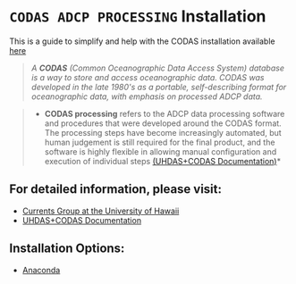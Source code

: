 # ``CODAS ADCP PROCESSING`` Installation

This is a guide to simplify and help with the CODAS installation available [here](https://currents.soest.hawaii.edu/docs/adcp_doc/codas_setup/index.html)


>*A **CODAS** (Common Oceanographic Data Access System) database is a way to store and access oceanographic data. CODAS was developed in the late 1980's as a portable, self-describing format for oceanographic data, with emphasis on processed ADCP data.*

>*  **CODAS processing** refers to the ADCP data processing software and procedures that were developed around the CODAS format. The processing steps have become increasingly automated, but human judgement is still required for the final product, and the software is highly flexible in allowing manual configuration and execution of individual steps [(UHDAS+CODAS Documentation)](https://currents.soest.hawaii.edu/docs/adcp_doc/)*



## For detailed  information, please visit:
- [Currents Group at the University of Hawaii](https://currents.soest.hawaii.edu/home/)
- [UHDAS+CODAS Documentation](https://currents.soest.hawaii.edu/docs/adcp_doc/)



## Installation Options:
- [Anaconda](https://github.com/fcarvalhopacheco/CODAS-installation/blob/master/anaconda/anaconda_install.md)

